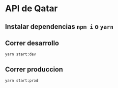 # API de Qatar

## Instalar dependencias ``` npm i ``` o ``` yarn ```

## Correr desarrollo

```
yarn start:dev
```

## Correr produccion

```
yarn start:prod
```